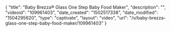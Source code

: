 {
    "title": "Baby Brezza&reg; Glass One Step Baby Food Maker",
    "description": "",
    "videoid": "109961403",
    "date_created": "1502517338",
    "date_modified": "1504295620",
    "type": "captivate",
    "layout": "video",
    "url": "\/v\/baby-brezza-glass-one-step-baby-food-maker\/109961403"
}